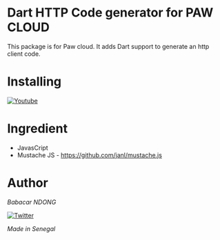 # Dart HTTP Code generator for PAW CLOUD
This package is for Paw cloud.
It adds Dart support to generate an http client code.

# Installing
[![Youtube](https://img.shields.io/badge/youtube-how%20to%20install%20it-red)](https://twitter.com/babstrap)

# Ingredient
- JavasCript
- Mustache JS - https://github.com/janl/mustache.js

# Author
_Babacar NDONG_

[![Twitter](https://img.shields.io/twitter/url?style=social&url=https%3A%2F%2Ftwitter.com%2FBabacar51193320)](https://twitter.com/babstrap)

*Made in Senegal*